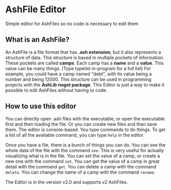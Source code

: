 # AshFile Editor
Simple editor for AshFiles so no code is necessary to edit them

## What is an AshFile?
An AshFile is a file format that has **.ash extension**, but it also represents a structure of data.
This structure is based in multiple pockets of information. These pockets are called **camps**.
Each camp has a **name** and a **value**. This value can be many things. (Type typelist in-program for a full list)
For example, you could have a camp named "debt", with its value being a number and being 12000.
This structure can be used in programming projects with the **AshLib nuget package**.
This Editor is just a way to make it possible to edit AshFiles without having to code.

## How to use this editor
You can directly open .ash files with the executable, or open the executable first and then loading the file. Or you can create new files and then save them.
The editor is console-based. You type commands to do things.
To get a list of all the available command, you can type `help` in the editor.

Once you have a file, there is a bunch of things you can do.
You can see the whole data of the file with the command `see`. This is very useful for actually visualizing what is in the file.
You can set the value of a camp, or create a new one with the command `set`.
You can get the value of a camp in great detail with the command `get`.
You can delete a camp with the command `delete`.
You can change the name of a camp with the command `rename`.

The Editor is in the version v2.0 and supports v2 AshFiles.